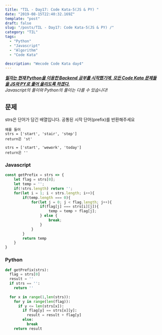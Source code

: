 ```yaml
---
title: "TIL - Day17: Code Kata-5(JS & PY) "
date: "2019-08-15T22:40:32.169Z"
template: "post"
draft: false
slug: "/posts/TIL - Day17: Code Kata-5(JS & PY) /"
category: "TIL"
tags:
  - "Python"
  - "Javascript"
  - "Algorithm"
  - "Code Kata"

description: "Wecode Code Kata day4"
---
```


_**<u>필자는 현재 Python을 이용한 Backend 공부를 시작했기에, 모든 Code Kata 문제들을 JS와 PY로 풀어 올리도록 하겠다.</u>**_</br>
_Javascript의 풀이와 Python의 풀이는 다를 수 있습니다!_

## 문제

strs은 단어가 담긴 배열입니다.
공통된 시작 단어(prefix)를 반환해주세요

```
예를 들어
strs = ['start', 'stair', 'step']
return은 'st'

strs = ['start', 'wework', 'today']
return은 ''
```

### Javascript

```Javascript
const getPrefix = strs => {
    let flag = strs[0];
    let temp = '';
    if(!strs.length) return '';
    for(let i = 1; i < strs.length; i++){
        if(temp.length === 0){
            for(let j = 0; j < flag.length; j++){
                if(flag[j] === strs[i][j]){
                    temp = temp + flag[j];
                } else {
                    break;
                }
            }
        }
        return temp
    }
}
```

### Python

```Python
def getPrefix(strs):
  flag = strs[0]
  result = ''
  if strs == '':
    return ''
  
  for x in range(1,len(strs)):
    for y in range(len(flag)):
      if y <= len(strs[x]):
        if flag[y] == strs[x][y]:
          result = result + flag[y]
        else:
          break
    return result
          
```
